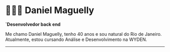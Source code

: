 # 👩🏻‍💻 Daniel Maguelly

**`Desenvolvedor back end**

Me chamo Daniel Maguelly, tenho 40 anos e sou natural do Rio de Janeiro.
Atualmente, estou cursando Análise e Desenvolvimento na WYDEN. 

   
---


